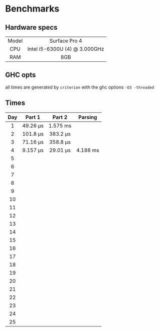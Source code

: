 # Benchmarks

## Hardware specs

|       |                               |
| :---: | :---------------------------: |
| Model |         Surface Pro 4         |
|  CPU  | Intel i5-6300U (4) @ 3.000GHz |
|  RAM  |              8GB              |

## GHC opts

all times are generated by `criterion` with the ghc options `-O3 -threaded`

## Times

|  Day  |  Part 1  |  Part 2  | Parsing  |
| :---: | :------: | :------: | :------: |
|   1   | 49.26 μs | 1.575 ms |          |
|   2   | 101.8 μs | 383.2 μs |          |
|   3   | 71.16 μs | 358.8 μs |          |
|   4   | 9.157 μs | 29.01 μs | 4.188 ms |
|   5   |          |          |          |
|   6   |          |          |          |
|   7   |          |          |          |
|   8   |          |          |          |
|   9   |          |          |          |
|  10   |          |          |          |
|  11   |          |          |          |
|  12   |          |          |          |
|  13   |          |          |          |
|  14   |          |          |          |
|  15   |          |          |          |
|  16   |          |          |          |
|  17   |          |          |          |
|  18   |          |          |          |
|  19   |          |          |          |
|  20   |          |          |          |
|  21   |          |          |          |
|  22   |          |          |          |
|  23   |          |          |          |
|  24   |          |          |          |
|  25   |          |          |          |